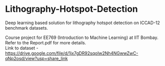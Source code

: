 # Lithography-Hotspot-Detection
Deep learning based solution for lithography hotspot detection on ICCAD-12 benchmark datasets. </br>

Course project for EE769 (Introduction to Machine Learning) at IIT Bombay. Refer to the Report.pdf for more details. </br>
Link to dataset - https://drive.google.com/file/d/1jx7gDR92sqoIw2Nh4NGwwZwC-qNp2osd/view?usp=share_link
